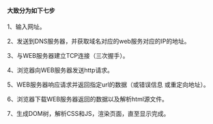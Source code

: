 #### 大致分为如下七步
1、输入网址。

2、发送到DNS服务器，并获取域名对应的web服务对应的IP的地址。

3、与WEB服务器建立TCP连接（三次握手）。

4、浏览器向WEB服务器发送http请求。

5、WEB服务器响应请求并返回指定url的数据（或错误信息 或重定向地址）。

6、浏览器下载WEB服务器返回的数据以及解析html源文件。

7、生成DOM树，解析CSS和JS，渲染页面，直至显示完成。
